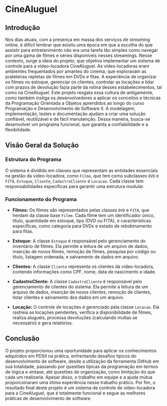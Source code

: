 # CineAluguel

## Introdução
Nos dias atuais, com a presença em massa dos serviços de streaming online, é difícil lembrar que existiu uma época em que a escolha do que assistir para entretenimento não era uma tarefa tão simples como navegar por uma gama de filmes e séries disponíveis nesses streamings. Nesse contexto, surge a ideia do projeto, que objetiva implementar um sistema de controle para a vídeo-locadora CineAluguel.
As vídeo-locadoras eram ambientes frequentados por amantes do cinema, que exploravam as prateleiras repletas de filmes em DVDs e fitas. A experiência de organizar os filmes no estoque, gerenciar os clientes, controlar as locações e lidar com prazos de devolução fazia parte da rotina desses estabelecimentos, tal como na CineAluguel.
Este projeto resgata essa cultura de antigamente, como também instiga os desenvolvedores a aplicar os conceitos e técnicas da Programação Orientada a Objetos aprendidos ao longo do curso Programação e Desenvolvimento de Software II. A modelagem, implementação, testes e documentação ajudam a criar uma solução confiável, reutilizável e de fácil manutenção. Dessa maneira, busca-se desenvolver um programa funcional, que garanta a confiabilidade e a flexibilidade.

## Visão Geral da Solução

### Estrutura do Programa
O sistema é dividido em classes que representam as entidades essenciais na gestão da vídeo-locadora, como `Filme`, que tem como subclasses `DVD` e `FITA`, `Estoque`, `Cliente`, `CadastroCliente` e `Locacao`. Cada classe tem responsabilidades específicas para garantir uma estrutura modular.

### Funcionamento do Programa
- **Filmes:** Os filmes são representados pelas classes `DVD` e `FITA`, que herdam da classe base `Filme`. Cada filme tem um identificador único, título, quantidade em estoque, tipo (DVD ou FITA), e características específicas, como categoria para DVDs e estado de rebobinamento para fitas.

- **Estoque:** A classe `Estoque` é responsável pelo gerenciamento do inventário de filmes. Ela permite a leitura de um arquivo de dados, inserção de novos filmes, remoção de filmes, pesquisa por código ou título, listagem ordenada, e salvamento de dados em arquivo.

- **Clientes:** A classe `Cliente` representa os clientes da vídeo-locadora, contendo informações como CPF, nome, data de nascimento e idade.

- **CadastroCliente:** A classe `CadastroCliente` é responsável pelo gerenciamento de clientes do sistema. Ela permite a leitura de um arquivo de dados, inserção de novos clientes, remoção de clientes, listar clientes e salvamento dos dados em um arquivo.

- **Locação:** O controle de locações é gerenciado pela classe `Locacao`. Ela rastreia as locações pendentes, verifica a disponibilidade de filmes, realiza aluguéis, processa devoluções (calculando multas se necessário) e gera relatórios.

## Conclusão
O projeto proporcionou uma oportunidade para aplicar os conhecimentos adquiridos em PDSII na prática, enfrentando desafios típicos do desenvolvimento de software, desde a utilização da ferramenta GitHub em sua totalidade, passando por questões típicas da programação em termos de lógica e sintaxe, até questões de organização, como limitação do que cada um realizaria. Apesar disso, o trabalho em equipe e a ajuda mútua proporcoinaram uma ótima experiência nesse trabalho prático. Por fim, o resultado final deste projeto é um sistema de controle de vídeo-locadora para a CineAluguel, que é totalmente funcional e segue as melhores práticas de desenvolvimento de software.
